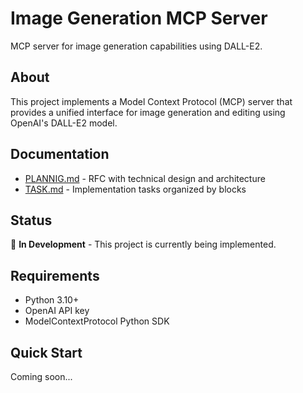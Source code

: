 # Image Generation MCP Server

MCP server for image generation capabilities using DALL-E2.

## About

This project implements a Model Context Protocol (MCP) server that provides a unified interface for image generation and editing using OpenAI's DALL-E2 model.

## Documentation

- [PLANNIG.md](./PLANNIG.md) - RFC with technical design and architecture
- [TASK.md](./TASK.md) - Implementation tasks organized by blocks

## Status

🚧 **In Development** - This project is currently being implemented.

## Requirements

- Python 3.10+
- OpenAI API key
- ModelContextProtocol Python SDK

## Quick Start

Coming soon...
